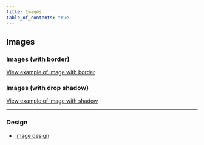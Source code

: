 ```yaml
---
title: Images
table_of_contents: true
---
```


## Images

### Images (with border)

<a href="https://canonical-web-and-design.github.io/vanilla-framework/examples/patterns/image/bordered/"
    class="js-example">
    View example of image with border
</a>

### Images (with drop shadow)

<a href="https://canonical-web-and-design.github.io/vanilla-framework/examples/patterns/image/shadowed/"
    class="js-example">
    View example of image with shadow
</a>

<hr />

### Design

* [Image design](https://github.com/ubuntudesign/vanilla-design/tree/master/Images)
